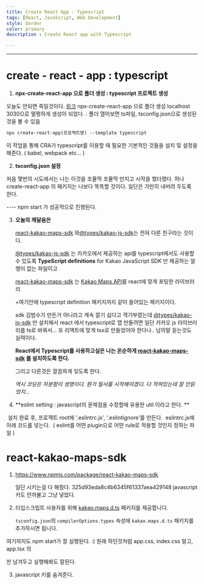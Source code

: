 ```yaml
---
title: Create React App : Typescript
tags: [React, JavaScript, Web Development]
style: border
color: primary
description : Create React app with Typescript

---
```


---

# create - react - app : typescript

1. **npx-create-react-app 으로 폴더 생성 : typescript 프로젝트 생성** 

오늘도 안되면 죽일것이다. 
[링크](https://velog.io/@miiunii/CRACreate-React-App%EC%9C%BC%EB%A1%9C-Typescript-%EC%84%A4%EC%A0%95%ED%95%98%EA%B8%B0) npx-create-react-app 으로 폴더 생성 
localhost  3030으로 멀쩡하게 생성이 되었다. 
: 폴더 열어보면 ts파일, tsconfig.json으로 생성된것을 볼 수 있음 

```tex
npx create-react-app(프로젝트명) --template typescript
```

이 작업을 통해 CRA가 typescript를 이용할 때 필요한 기본적인 것들을 설치 및 설정을 해준다.
( babel, webpack etc... )



2. **tsconfig.json 설정**

 처음 몇번의 시도에서는 나는 이것을 조물딱 조물딱 만지고 시작을 했더랬다. 
허나 create-react-app 의 패키지는 나보다 똑똑할 것이다. 일단은 가만히 내버려 두도록 한다.  

---- npm start 가 성공적으로 진행된다. 



3. **오늘의 깨달음은**


   [react-kakao-maps-sdk](https://www.npmjs.com/package/react-kakao-maps-sdk) 와[@types/kakao-js-sdk](https://www.npmjs.com/package/@types/kakao-js-sdk)는 전혀 다른 친구라는 것이다. 

   [@types/kakao-js-sdk](https://www.npmjs.com/package/@types/kakao-js-sdk) 는 카카오에서 제공하는 api를 typescript에서도 사용할 수 있도록 
   **TypeScript definitions** for Kakao JavaScript SDK 만 제공하는 알맹이 없는 파일이고

   [react-kakao-maps-sdk](https://www.npmjs.com/package/react-kakao-maps-sdk) 는 [Kakao Maps API](https://apis.map.kakao.com/)를 react에 맞게 포팅한 라이브러리 

   +여기안에 typescript definition 패키지까지 같이 들어있는 패키지이다. 

   sdk 김범수가 만든거 아니라고 계속 깔기 싫다고 객기부렸는데 [@types/kakao-js-sdk](https://www.npmjs.com/package/@types/kakao-js-sdk) 만 설치해서 react 에서 typescript로 앱 만들려면 일단 카카오 js 라이브러리를 ts로 바꿔서... 또 리액트에 맞게 tsx로 만들었어야 한다나..
   남의말 듣는것도 실력이다. 

   **React에서 Typescript를 사용하고싶은 나는 온순하게 [react-kakao-maps-sdk](https://www.npmjs.com/package/react-kakao-maps-sdk) 를 설치하도록 한다.**

   그리고 다른것은 깔끔하게 잊도록 한다. 

   

   *역시 코딩은 차분함이 생명이다. 뭔가 필사를  시작해야겠다. 다 적혀있는데 잘 안읽었지...*



4. **eslint setting : javascript의 문제점을 수정할때 유용한 util 이라고 한다. **

​		설치 완료 후, 프로젝트 root에 '.eslintrc.js', '.eslintignore'를 만든다.
​		eslintrc.js에 아래 코드를 넣는다.
​		( eslint를 어떤 plugin으로 어떤 rule로 적용할 것인지 정하는 파일 )







# react-kakao-maps-sdk

1. https://www.npmjs.com/package/react-kakao-maps-sdk

   일단 시키는걸 다 해줬다. 
   325d93eda8c4b6345f61337aea429148
   javascript키도 안까불고 그냥 넣었다. 
   
2. 타입스크립트 사용자를 위해 [kakao.maps.d.ts](https://github.com/JaeSeoKim/kakao.maps.d.ts) 패키지를 제공합니다.

   `tsconfig.json`의 `compilerOptions.types` 속성에 `kakao.maps.d.ts` 패키지를 추가하시면 됩니다.



여기까지도 npm start가 잘 실행된다. :) 
원래 하던것처럼 app.css, index.css 밀고, 
app.tsx 의<div classname =App> 만 남겨두고 실행해봐도 잘된다. 



3. javascript 키를 숨겨준다. 

